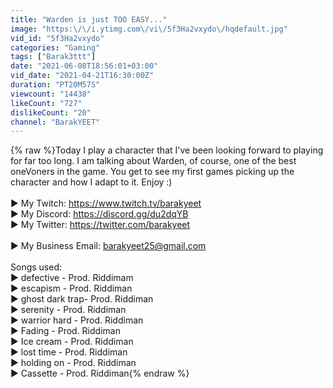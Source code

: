 ```yaml
---
title: "Warden is just TOO EASY..."
image: "https:\/\/i.ytimg.com\/vi\/5f3Ha2vxydo\/hqdefault.jpg"
vid_id: "5f3Ha2vxydo"
categories: "Gaming"
tags: ["Barak3ttt"]
date: "2021-06-08T18:56:01+03:00"
vid_date: "2021-04-21T16:30:00Z"
duration: "PT20M57S"
viewcount: "14438"
likeCount: "727"
dislikeCount: "20"
channel: "BarakYEET"
---
```

{% raw %}Today I play a character that I've been looking forward to playing for far too long. I am talking about Warden, of course, one of the best oneVoners in the game. You get to see my first games picking up the character and how I adapt to it. Enjoy :)<br /><br />► My Twitch: <a rel="nofollow" target="blank" href="https://www.twitch.tv/barakyeet">https://www.twitch.tv/barakyeet</a><br />► My Discord: <a rel="nofollow" target="blank" href="https://discord.gg/du2dqYB">https://discord.gg/du2dqYB</a><br />► My Twitter: <a rel="nofollow" target="blank" href="https://twitter.com/barakyeet">https://twitter.com/barakyeet</a><br /><br />► My Business Email: barakyeet25@gmail.com<br /><br />Songs used:<br />► defective - Prod. Riddimam<br />► escapism - Prod. Riddiman<br />► ghost dark trap-  Prod. Riddiman<br />► serenity - Prod. Riddiman<br />► warrior hard - Prod. Riddiman<br />► Fading - Prod. Riddiman<br />► Ice cream -  Prod. Riddiman<br />► lost time - Prod. Riddiman<br />► holding on - Prod. Riddiman<br />► Cassette - Prod. Riddiman{% endraw %}
